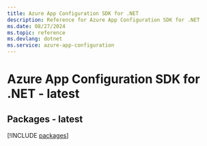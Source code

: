 ```yaml
---
title: Azure App Configuration SDK for .NET
description: Reference for Azure App Configuration SDK for .NET
ms.date: 08/27/2024
ms.topic: reference
ms.devlang: dotnet
ms.service: azure-app-configuration
---
```

# Azure App Configuration SDK for .NET - latest
## Packages - latest
[!INCLUDE [packages](app-configuration-index.md)]